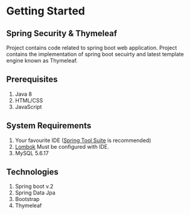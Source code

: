 # Getting Started
## Spring Security & Thymeleaf
Project contains code related to spring boot web application. Project contains the implementation of spring boot secuirty and latest template engine known as Thymeleaf.

## Prerequisites
1. Java 8
2. HTML/CSS
3. JavaScript

## System Requirements
1. Your favourite IDE ([Spring Tool Suite](https://spring.io/tools) is recommended)
2. [Lombok](https://projectlombok.org/) Must be configured with IDE.
3. MySQL 5.6.17

## Technologies
1. Spring boot v.2
2. Spring Data Jpa
3. Bootstrap 
4. Thymeleaf
